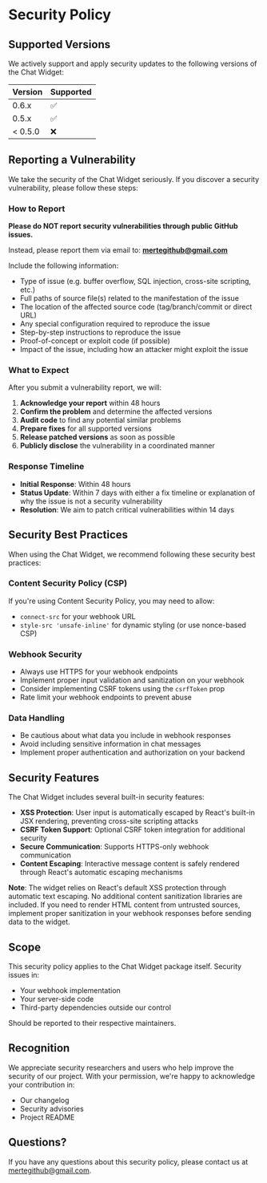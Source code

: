 # Security Policy

## Supported Versions

We actively support and apply security updates to the following versions of the Chat Widget:

| Version | Supported          |
| ------- | ------------------ |
| 0.6.x   | :white_check_mark: |
| 0.5.x   | :white_check_mark: |
| < 0.5.0 | :x:                |

## Reporting a Vulnerability

We take the security of the Chat Widget seriously. If you discover a security vulnerability, please follow these steps:

### How to Report

**Please do NOT report security vulnerabilities through public GitHub issues.**

Instead, please report them via email to: **[mertegithub@gmail.com](mailto:mertegithub@gmail.com)**

Include the following information:

- Type of issue (e.g. buffer overflow, SQL injection, cross-site scripting, etc.)
- Full paths of source file(s) related to the manifestation of the issue
- The location of the affected source code (tag/branch/commit or direct URL)
- Any special configuration required to reproduce the issue
- Step-by-step instructions to reproduce the issue
- Proof-of-concept or exploit code (if possible)
- Impact of the issue, including how an attacker might exploit the issue

### What to Expect

After you submit a vulnerability report, we will:

1. **Acknowledge your report** within 48 hours
2. **Confirm the problem** and determine the affected versions
3. **Audit code** to find any potential similar problems
4. **Prepare fixes** for all supported versions
5. **Release patched versions** as soon as possible
6. **Publicly disclose** the vulnerability in a coordinated manner

### Response Timeline

- **Initial Response**: Within 48 hours
- **Status Update**: Within 7 days with either a fix timeline or explanation of why the issue is not a security vulnerability
- **Resolution**: We aim to patch critical vulnerabilities within 14 days

## Security Best Practices

When using the Chat Widget, we recommend following these security best practices:

### Content Security Policy (CSP)

If you're using Content Security Policy, you may need to allow:

- `connect-src` for your webhook URL
- `style-src 'unsafe-inline'` for dynamic styling (or use nonce-based CSP)

### Webhook Security

- Always use HTTPS for your webhook endpoints
- Implement proper input validation and sanitization on your webhook
- Consider implementing CSRF tokens using the `csrfToken` prop
- Rate limit your webhook endpoints to prevent abuse

### Data Handling

- Be cautious about what data you include in webhook responses
- Avoid including sensitive information in chat messages
- Implement proper authentication and authorization on your backend

## Security Features

The Chat Widget includes several built-in security features:

- **XSS Protection**: User input is automatically escaped by React's built-in JSX rendering, preventing cross-site scripting attacks
- **CSRF Token Support**: Optional CSRF token integration for additional security
- **Secure Communication**: Supports HTTPS-only webhook communication
- **Content Escaping**: Interactive message content is safely rendered through React's automatic escaping mechanisms

**Note**: The widget relies on React's default XSS protection through automatic text escaping. No additional content sanitization libraries are included. If you need to render HTML content from untrusted sources, implement proper sanitization in your webhook responses before sending data to the widget.

## Scope

This security policy applies to the Chat Widget package itself. Security issues in:

- Your webhook implementation
- Your server-side code
- Third-party dependencies outside our control

Should be reported to their respective maintainers.

## Recognition

We appreciate security researchers and users who help improve the security of our project. With your permission, we're happy to acknowledge your contribution in:

- Our changelog
- Security advisories
- Project README

## Questions?

If you have any questions about this security policy, please contact us at [mertegithub@gmail.com](mailto:mertegithub@gmail.com).
